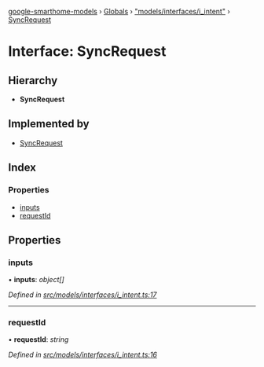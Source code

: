 [google-smarthome-models](../README.md) › [Globals](../globals.md) › ["models/interfaces/i_intent"](../modules/_models_interfaces_i_intent_.md) › [SyncRequest](_models_interfaces_i_intent_.syncrequest.md)

# Interface: SyncRequest

## Hierarchy

* **SyncRequest**

## Implemented by

* [SyncRequest](../classes/_models_intent_.syncrequest.md)

## Index

### Properties

* [inputs](_models_interfaces_i_intent_.syncrequest.md#inputs)
* [requestId](_models_interfaces_i_intent_.syncrequest.md#requestid)

## Properties

###  inputs

• **inputs**: *object[]*

*Defined in [src/models/interfaces/i_intent.ts:17](https://github.com/galactic1969/google-smarthome-models/blob/633871f/src/models/interfaces/i_intent.ts#L17)*

___

###  requestId

• **requestId**: *string*

*Defined in [src/models/interfaces/i_intent.ts:16](https://github.com/galactic1969/google-smarthome-models/blob/633871f/src/models/interfaces/i_intent.ts#L16)*
